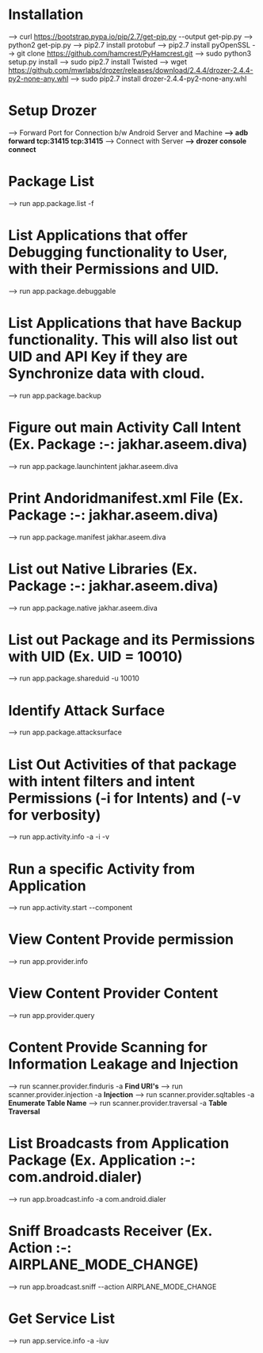 # Installation
  --> curl https://bootstrap.pypa.io/pip/2.7/get-pip.py --output get-pip.py
  --> python2 get-pip.py
  --> pip2.7 install protobuf
  --> pip2.7 install pyOpenSSL
  --> git clone https://github.com/hamcrest/PyHamcrest.git
  --> sudo python3 setup.py install
  --> sudo pip2.7 install Twisted
  --> wget https://github.com/mwrlabs/drozer/releases/download/2.4.4/drozer-2.4.4-py2-none-any.whl
  --> sudo pip2.7 install drozer-2.4.4-py2-none-any.whl

# Setup Drozer
  --> Forward Port for Connection b/w Android Server and Machine
      **--> adb forward tcp:31415 tcp:31415**
  --> Connect with Server
      **--> drozer console connect**

# Package List
  --> run app.package.list -f <search string>

# List Applications that offer Debugging functionality to User, with their Permissions and UID.
  --> run app.package.debuggable

# List Applications that have Backup functionality. This will also list out UID and API Key if they are Synchronize data with cloud.  
  --> run app.package.backup

# Figure out main Activity Call Intent (Ex. Package :-: jakhar.aseem.diva)
  --> run app.package.launchintent jakhar.aseem.diva

# Print Andoridmanifest.xml File (Ex. Package :-: jakhar.aseem.diva)
  --> run app.package.manifest jakhar.aseem.diva

# List out Native Libraries (Ex. Package :-: jakhar.aseem.diva)
  --> run app.package.native jakhar.aseem.diva

# List out Package and its Permissions with UID (Ex. UID = 10010)
  --> run app.package.shareduid -u 10010

# Identify Attack Surface
  --> run app.package.attacksurface <package name>

# List Out Activities of that package with intent filters and intent Permissions (-i for Intents) and (-v for verbosity)
  --> run app.activity.info -a <package Name> -i -v

# Run a specific Activity from Application
  --> run app.activity.start --component <package Name> <Activity Name>

# View Content Provide permission
  --> run app.provider.info <package name>

# View Content Provider Content
  --> run app.provider.query <content provider URI>

# Content Provide Scanning for Information Leakage and Injection
  --> run scanner.provider.finduris -a <package name>                               **Find URI's**
  --> run scanner.provider.injection -a <package name>                              **Injection**
  --> run scanner.provider.sqltables -a <package name>                              **Enumerate Table Name**
  --> run scanner.provider.traversal -a <package name>                              **Table Traversal**

# List Broadcasts from Application Package (Ex. Application :-: com.android.dialer)
  --> run app.broadcast.info -a com.android.dialer

# Sniff Broadcasts Receiver (Ex. Action :-: AIRPLANE_MODE_CHANGE)
  --> run app.broadcast.sniff --action AIRPLANE_MODE_CHANGE

# Get Service List
  --> run app.service.info -a <package> -iuv
